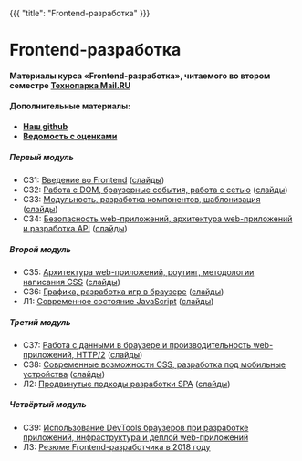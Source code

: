 {{{
	"title": "Frontend-разработка"
}}}

# Frontend-разработка

#### __Материалы курса «Frontend-разработка», читаемого во втором семестре [Технопарка Mail.RU](https://park.mail.ru/blog/view/12/)__

#### Дополнительные материалы:

- __[Наш github](https://github.com/frontend-park-mail-ru)__
- __[Ведомость с оценками](https://goo.gl/muptWT)__


##### Первый модуль

- СЗ1: [Введение во Frontend](/module/1/lesson/1) ([слайды](/slides/s1))
- СЗ2: [Работа с DOM, браузерные события, работа с сетью](/module/1/lesson/2) ([слайды](/slides/s2))
- СЗ3: [Модульность, разработка компонентов, шаблонизация](/module/1/lesson/3) ([слайды](/slides/s3))
- СЗ4: [Безопасность web-приложений, архитектура web-приложений и разработка API](/module/1/lesson/4) ([слайды](/slides/s4))
  
##### Второй модуль

- СЗ5: [Архитектура web-приложений, роутинг, методологии написания CSS](/module/2/lesson/1) ([слайды](/slides/s5))
- СЗ6: [Графика, разработка игр в браузере](/module/2/lesson/2) ([слайды](/slides/s6))
- Л1: [Современное состояние JavaScript](/module/2/lesson/3) ([слайды](/slides/s7))
  
##### Третий модуль

- СЗ7: [Работа с данными в браузере и производительность web-приложений, HTTP/2](/module/3/lesson/1) ([слайды](/slides/s8))
- СЗ8: [Современные возможности CSS, разработка под мобильные устройства](/module/3/lesson/2) ([слайды](/slides/s9))
- Л2: [Продвинутые подходы разработки SPA](/module/3/lesson/3) ([слайды](/slides/s10))
  
##### Четвёртый модуль

- СЗ9: [Использование DevTools браузеров при разработке приложений, инфраструктура и деплой web-приложений](/module/4/lesson/1)
- Л3: [Резюме Frontend-разработчика в 2018 году](/module/4/lesson/2)

